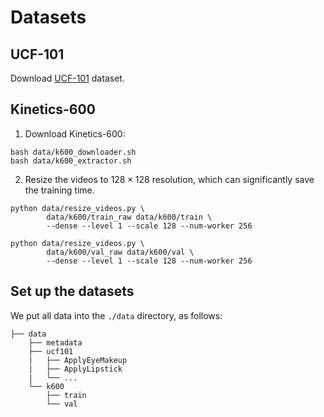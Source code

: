 # Datasets

## UCF-101

Download [UCF-101](https://www.crcv.ucf.edu/data/UCF101.php) dataset.

## Kinetics-600

1. Download Kinetics-600:

```
bash data/k600_downloader.sh
bash data/k600_extractor.sh
```

2. Resize the videos to $128 \times 128$ resolution, which can significantly save the training time.

```
python data/resize_videos.py \
        data/k600/train_raw data/k600/train \
        --dense --level 1 --scale 128 --num-worker 256

python data/resize_videos.py \
        data/k600/val_raw data/k600/val \
        --dense --level 1 --scale 128 --num-worker 256
```

## Set up the datasets

We put all data into the `./data` directory, as follows:

```
├── data
    ├── metadata
    ├── ucf101
    |   ├── ApplyEyeMakeup
    |   ├── ApplyLipstick
    |   └── ...
    └── k600
        ├── train
        └── val
```

